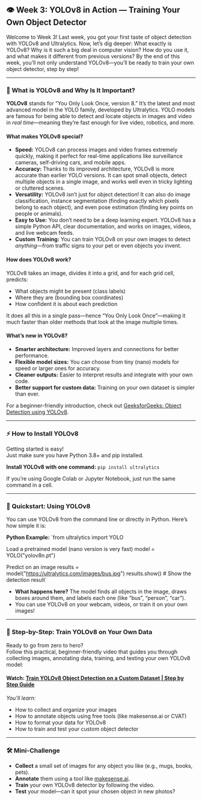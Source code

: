 ## 👁️ Week 3: YOLOv8 in Action — Training Your Own Object Detector

Welcome to Week 3! Last week, you got your first taste of object detection with YOLOv8 and Ultralytics. Now, let’s dig deeper: What exactly is YOLOv8? Why is it such a big deal in computer vision? How do you use it, and what makes it different from previous versions? By the end of this week, you’ll not only understand YOLOv8—you’ll be ready to train your own object detector, step by step!

---

### 🚦 What is YOLOv8 and Why Is It Important?

**YOLOv8** stands for “You Only Look Once, version 8.” It’s the latest and most advanced model in the YOLO family, developed by Ultralytics. YOLO models are famous for being able to detect and locate objects in images and video in *real time*—meaning they’re fast enough for live video, robotics, and more.

#### What makes YOLOv8 special?
- **Speed:** YOLOv8 can process images and video frames extremely quickly, making it perfect for real-time applications like surveillance cameras, self-driving cars, and mobile apps.
- **Accuracy:** Thanks to its improved architecture, YOLOv8 is more accurate than earlier YOLO versions. It can spot small objects, detect multiple objects in a single image, and works well even in tricky lighting or cluttered scenes.
- **Versatility:** YOLOv8 isn’t just for object detection! It can also do image classification, instance segmentation (finding exactly which pixels belong to each object), and even pose estimation (finding key points on people or animals).
- **Easy to Use:** You don’t need to be a deep learning expert. YOLOv8 has a simple Python API, clear documentation, and works on images, videos, and live webcam feeds.
- **Custom Training:** You can train YOLOv8 on your own images to detect *anything*—from traffic signs to your pet or even objects you invent.

#### How does YOLOv8 work?
YOLOv8 takes an image, divides it into a grid, and for each grid cell, predicts:
- What objects might be present (class labels)
- Where they are (bounding box coordinates)
- How confident it is about each prediction

It does all this in a single pass—hence “You Only Look Once”—making it much faster than older methods that look at the image multiple times.

#### What’s new in YOLOv8?
- **Smarter architecture:** Improved layers and connections for better performance.
- **Flexible model sizes:** You can choose from tiny (nano) models for speed or larger ones for accuracy.
- **Cleaner outputs:** Easier to interpret results and integrate with your own code.
- **Better support for custom data:** Training on your own dataset is simpler than ever.

For a beginner-friendly introduction, check out [GeeksforGeeks: Object Detection using YOLOv8](https://www.geeksforgeeks.org/machine-learning/object-detection-using-yolov8/).

---

### ⚡ How to Install YOLOv8

Getting started is easy!  
Just make sure you have Python 3.8+ and pip installed.

**Install YOLOv8 with one command:**
`pip install ultralytics`

If you’re using Google Colab or Jupyter Notebook, just run the same command in a cell.

---

### 🏁 Quickstart: Using YOLOv8

You can use YOLOv8 from the command line or directly in Python. Here’s how simple it is:

**Python Example:**
`from ultralytics import YOLO

Load a pretrained model (nano version is very fast)
model = YOLO("yolov8n.pt")

Predict on an image
results = model("https://ultralytics.com/images/bus.jpg")
results.show() # Show the detection result`
- **What happens here?** The model finds all objects in the image, draws boxes around them, and labels each one (like “bus”, “person”, “car”).
- You can use YOLOv8 on your webcam, videos, or train it on your own images!

---

### 🎥 Step-by-Step: Train YOLOv8 on Your Own Data

Ready to go from zero to hero?  
Follow this practical, beginner-friendly video that guides you through collecting images, annotating data, training, and testing your own YOLOv8 model:

#### **Watch: [Train YOLOv8 Object Detection on a Custom Dataset | Step by Step Guide](https://youtu.be/m9fH9OWn8YM?si=HS4pV17HGSPnv_oK)**
*You’ll learn:*
- How to collect and organize your images
- How to annotate objects using free tools (like makesense.ai or CVAT)
- How to format your data for YOLOv8
- How to train and test your custom object detector

---

### 🛠️ Mini-Challenge

- **Collect** a small set of images for any object you like (e.g., mugs, books, pets).
- **Annotate** them using a tool like [makesense.ai](https://www.makesense.ai/).
- **Train** your own YOLOv8 detector by following the video.
- **Test** your model—can it spot your chosen object in new photos?

